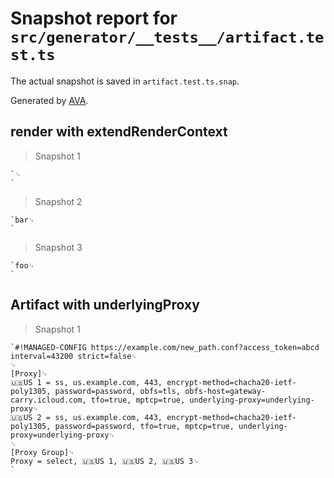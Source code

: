 # Snapshot report for `src/generator/__tests__/artifact.test.ts`

The actual snapshot is saved in `artifact.test.ts.snap`.

Generated by [AVA](https://avajs.dev).

## render with extendRenderContext

> Snapshot 1

    `␊
    `

> Snapshot 2

    `bar␊
    `

> Snapshot 3

    `foo␊
    `

## Artifact with underlyingProxy

> Snapshot 1

    `#!MANAGED-CONFIG https://example.com/new_path.conf?access_token=abcd interval=43200 strict=false␊
    ␊
    [Proxy]␊
    🇺🇸US 1 = ss, us.example.com, 443, encrypt-method=chacha20-ietf-poly1305, password=password, obfs=tls, obfs-host=gateway-carry.icloud.com, tfo=true, mptcp=true, underlying-proxy=underlying-proxy␊
    🇺🇸US 2 = ss, us.example.com, 443, encrypt-method=chacha20-ietf-poly1305, password=password, tfo=true, mptcp=true, underlying-proxy=underlying-proxy␊
    ␊
    [Proxy Group]␊
    Proxy = select, 🇺🇸US 1, 🇺🇸US 2, 🇺🇸US 3␊
    `
